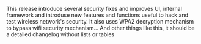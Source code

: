 This release introduce several security fixes and improves UI, internal framework and introduse new features and functions useful to hack and test wireless network's security. It also uses WPA2 decryption mechanism to bypass wifi security mechanism... And other things like this, it should be a detailed changelog without lists or tables
<br><br>